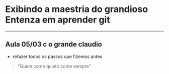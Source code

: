 # Exibindo a maestria do grandioso Entenza em aprender git
---
## Aula 05/03 c o grande claudio
- refazer todos os passos que fizemos antes
> "Quem come quieto come sempre"
